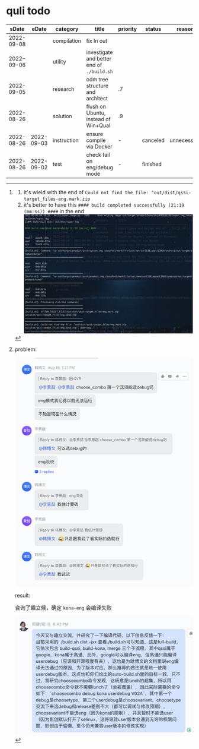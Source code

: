 # quli todo

| sDate      | eDate      | category    | title                                      | priority | status   | reason      | detail                |
| ---------- | ---------- | ----------- | ------------------------------------------ | -------- | -------- | ----------- | --------------------- |
| 2022-09-08 |            | compilation | fix ln out                                 |          |          |             |                       |
| 2022-09-06 |            | utility     | investigate and better end of `./build.sh` |          |          |             | [^better-build.sh]    |
| 2022-09-05 |            | research    | odm tree structure and architect           | .7       |          |             |                       |
| 2022-08-26 |            | solution    | flush on Ubuntu, instead of Win+Qual       | .9       |          |             |                       |
| 2022-08-26 | 2022-09-03 | instruction | ensure compile via Docker                  | -        | canceled | unnecessary | [^ins-docker-compile] |
| 2022-08-26 | 2022-09-02 | test        | check fail on eng/debug mode               | -        | finished |             | [^test-flush-mode]    |

[^better-build.sh]:
    1. it's wield with the end of `Could not find the file: "out/dist/qssi-target_files-eng.mark.zip`
    2. it's better to have this `#### build completed successfully (21:19 (mm:ss)) ####` in the end
    ![picture 1](.imgs/TODO-1662414449016-a3983ad9375fddf415ff6eef1f463d280d733483d483b1f23aa1101ae7b34886.png)  

[^ins-compile-via-docker]:
    ![picture 2](.imgs/TODO-1661499942273-e8b34641cfab7fde055290450b119b04d9eb0e67ce111b073d4022000ebfeed5.png)  

[^test-flush-mode]:
    problem:

      ![picture 1](.imgs/TODO-1661499740543-883de3c5ed77b524428b72269c0a8e9b5bfa9fbdaccf002058b1596165891ada.png)  

    result:

      咨询了趣立候，确定 `kona-eng`  会编译失败

      ![picture 3](.imgs/TODO-1662122825672-1ff438072b04ad0d7fc1ddd35f677eab0668e94c145aefd33ba9faea03aaccb1.png)  


